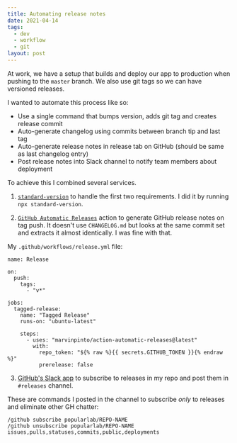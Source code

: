 ```yaml
---
title: Automating release notes
date: 2021-04-14
tags:
  - dev
  - workflow
  - git
layout: post
---
```


At work, we have a setup that builds and deploy our app to production when pushing to the `master` branch. We also use git tags so we can have versioned releases.

I wanted to automate this process like so:
- Use a single command that bumps version, adds git tag and creates release commit
- Auto-generate changelog using commits between branch tip and last tag
- Auto-generate release notes in release tab on GitHub (should be same as last changelog entry)
- Post release notes into Slack channel to notify team members about deployment

To achieve this I combined several services.

1. [`standard-version`](https://github.com/conventional-changelog/standard-version) to handle the first two requirements. I did it by running `npx standard-version`.

2. [`GitHub Automatic Releases`](https://github.com/marvinpinto/action-automatic-releases) action to generate GitHub release notes on tag push. It doesn't use `CHANGELOG.md` but looks at the same commit set and extracts it almost identically. I was fine with that.

My `.github/workflows/release.yml` file:

```shell
name: Release

on:
  push:
    tags:
      - "v*"

jobs:
  tagged-release:
    name: "Tagged Release"
    runs-on: "ubuntu-latest"

    steps:
      - uses: "marvinpinto/action-automatic-releases@latest"
        with:
          repo_token: "${% raw %}{{ secrets.GITHUB_TOKEN }}{% endraw %}"
          prerelease: false
```

3. [GitHub's Slack app](https://slack.github.com/) to subscribe to releases in my repo and post them in `#releases` channel.

These are commands I posted in the channel to subscribe _only_ to releases and eliminate other GH chatter:

```
/github subscribe popularlab/REPO-NAME
/github unsubscribe popularlab/REPO-NAME issues,pulls,statuses,commits,public,deployments
```
